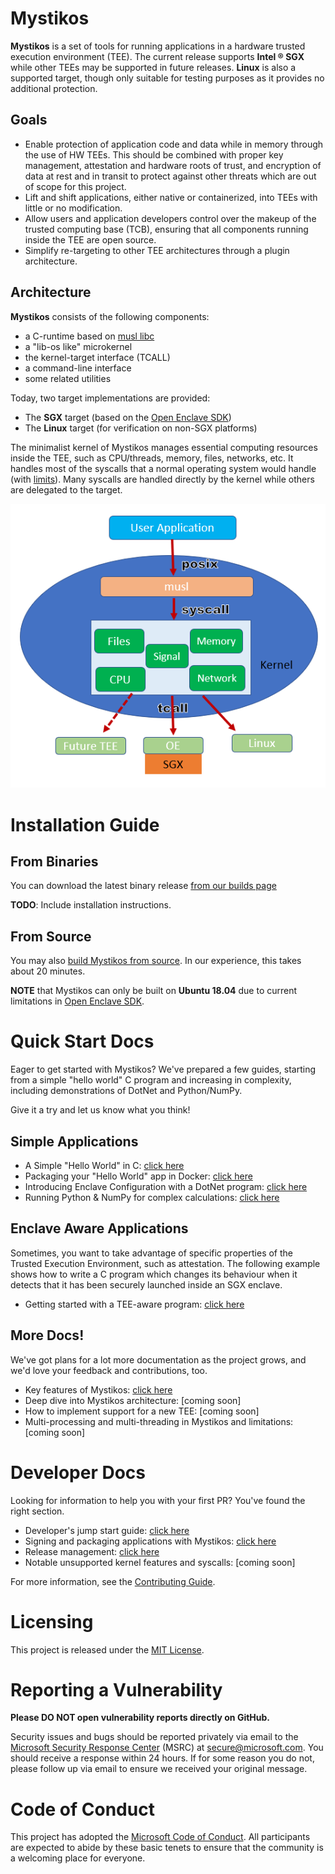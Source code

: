 # Mystikos

**Mystikos** is a set of tools for running applications in a hardware trusted
execution environment (TEE). The current release supports **Intel &reg; SGX**
while other TEEs may be supported in future releases. **Linux** is also a
supported target, though only suitable for testing purposes as it provides
no additional protection.

## Goals

- Enable protection of application code and data while in memory through the
  use of HW TEEs. This should be combined with proper key management,
  attestation and hardware roots of trust, and encryption of data at rest and
  in transit to protect against other threats which are out of scope for this
  project.
- Lift and shift applications, either native or containerized, into TEEs with
  little or no modification.
- Allow users and application developers control over the makeup of the trusted
  computing base (TCB), ensuring that all components running inside the TEE are
  open source.
- Simplify re-targeting to other TEE architectures through a plugin
  architecture.

## Architecture

**Mystikos** consists of the following components:
- a C-runtime based on [musl libc](https://musl.libc.org)
- a "lib-os like" microkernel
- the kernel-target interface (TCALL)
- a command-line interface
- some related utilities

Today, two target implementations are provided:
- The **SGX** target (based on the [Open Enclave
  SDK](https://github.com/openenclave/openenclave))
- The **Linux** target (for verification on non-SGX platforms)

The minimalist kernel of Mystikos manages essential computing resources
inside the TEE, such as CPU/threads, memory, files, networks, etc. It handles
most of the syscalls that a normal operating system would handle (with
[limits](SYSCALL-LIMITATIONS.md)).  Many syscalls are handled directly by the
kernel while others are delegated to the target.

![](./arch.png)


# Installation Guide

## From Binaries

You can download the latest binary release [from our builds
page](https://github.com/deislabs/mystikos/releases)

**TODO**: Include installation instructions. 

## From Source

You may also [build Mystikos from source](BUILDING). In our experience, this
takes about 20 minutes. 

**NOTE** that Mystikos can only be built on **Ubuntu 18.04** due to current
limitations in [Open Enclave SDK](https://github.com/openenclave/openenclave).


# Quick Start Docs

Eager to get started with Mystikos? We've prepared a few guides, starting from
a simple "hello world" C program and increasing in complexity, including
demonstrations of DotNet and Python/NumPy.

Give it a try and let us know what you think!

## Simple Applications

- A Simple "Hello World" in C: [click here](doc/user-getting-started-c.md)
- Packaging your "Hello World" app in Docker: [click
  here](doc/user-getting-started-docker-c++.md)
- Introducing Enclave Configuration with a DotNet program: [click
  here](doc/user-getting-started-docker-dotnet.md)
- Running Python & NumPy for complex calculations: [click
  here](doc/user-getting-started-docker-python.md)

## Enclave Aware Applications

Sometimes, you want to take advantage of specific properties of the Trusted
Execution Environment, such as attestation. The following example shows how to
write a C program which changes its behaviour when it detects that it has been
securely launched inside an SGX enclave.

- Getting started with a TEE-aware program: [click
  here](doc/user-getting-started-tee-aware.md)

## More Docs!

We've got plans for a lot more documentation as the project grows, and we'd
love your feedback and contributions, too.

- Key features of Mystikos: [click here](doc/key-features.md)
- Deep dive into Mystikos architecture: [coming soon]
- How to implement support for a new TEE: [coming soon]
- Multi-processing and multi-threading in Mystikos and limitations: [coming
  soon]


# Developer Docs

Looking for information to help you with your first PR? You've found the right
section.

- Developer's jump start guide: [click here](doc/dev-jumpstart.md)
- Signing and packaging applications with Mystikos: [click
  here](doc/sign-package.md)
- Release management: [click here](doc/releasing.md)
- Notable unsupported kernel features and syscalls: [coming soon]

For more information, see the [Contributing Guide](CONTRIBUTING).


# Licensing

This project is released under the [MIT License](LICENSE).

# Reporting a Vulnerability

**Please DO NOT open vulnerability reports directly on GitHub.**

Security issues and bugs should be reported privately via email to the
[Microsoft Security Response Center](https://www.microsoft.com/en-us/msrc)
(MSRC) at secure@microsoft.com. You should receive a response within 24 hours.
If for some reason you do not, please follow up via email to ensure we received
your original message.


# Code of Conduct

This project has adopted the
[Microsoft Code of Conduct](https://opensource.microsoft.com/codeofconduct/).
All participants are expected to abide by these basic tenets to ensure that the
community is a welcoming place for everyone.
